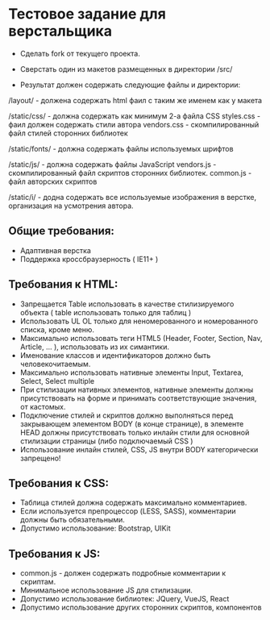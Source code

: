 # Тестовое задание для верстальщика
* Сделать fork от текущего проекта. 

* Сверстать один из макетов размещенных в директории /src/ 
* Результат должен содержать следующие файлы и директории:

/layout/ - должена содержать html фаил с таким же именем как у макета 

/static/css/ - должна содержать как минимум 2-а файла CSS 
styles.css - фаил должен содержать стили автора
vendors.css - скомпилированный файл стилей сторонних библиотек 

/static/fonts/ - должна содержать файлы используемых шрифтов 

/static/js/ - должна содержать файлы JavaScript
vendors.js - скомпилированный файл скриптов сторонних библиотек. 
common.js - файл авторских скриптов 

/static/i/ - додна содержать все используемые изображения в верстке, организация на усмотрения автора. 

## Общие требования:		
* Адаптивная верстка 
* Поддержка кроссбраузерность ( IE11+ )
	
## Требования к HTML:
* Запрещается Table использовать в качестве стилизируемого объекта ( table использовать только для таблиц )
* Использовать UL OL только для неномерованного и номерованного списка, кроме меню. 
* Максимально использовать теги HTML5 (Header, Footer, Section, Nav, Article, ... ), использовать из их симантики.  
* Именование классов и идентификаторов должно быть человекочитаемым. 
* Максимально использовать нативные элементы Input, Textarea, Select, Select multiple
* При стилизации нативных элементов, нативные элементы должны присутствовать на форме и принимать соответствующие значения, от кастомых. 			
* Подключение стилей и скриптов должно выполняться перед закрывающем элементом BODY (в конце странице), в элементе HEAD должны присутствовать только инлайн стили для основной стилизации страницы (либо подключаемый CSS )
* Использование инлайн стилей, CSS, JS внутри BODY категорически запрещено! 
				
## Требования к CSS:
* Таблица стилей должна содержать максимально комментариев.
* Если используется препроцессор (LESS, SASS), комментарии должны быть обязательными. 
* Допустимо использование: Bootstrap, UIKit

## Требования к JS:
* common.js - должен содержать подробные комментарии к скриптам. 
* Минимальное использование JS для стилизации. 
* Допустимо использование библиотек: JQuery, VueJS, React
* Допустимо использование других сторонних скриптов, компонентов	